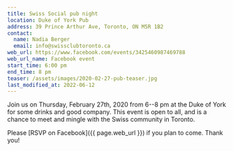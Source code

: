```yaml
---
title: Swiss Social pub night
location: Duke of York Pub
address: 39 Prince Arthur Ave, Toronto, ON M5R 1B2
contact:
  name: Nadia Berger
  email: info@swissclubtoronto.ca
web_url: https://www.facebook.com/events/3425460987469788
web_url_name: Facebook event
start_time: 6:00 pm
end_time: 8 pm
teaser: /assets/images/2020-02-27-pub-teaser.jpg
last_modified_at: 2022-06-12
---
```


Join us on Thursday, February 27th, 2020 from 6--8 pm at the Duke of York for
some drinks and good company. This event is open to all, and is a chance to
meet and mingle with the Swiss community in Toronto.

Please [RSVP on Facebook]({{ page.web_url }}) if you plan to come. Thank you!

